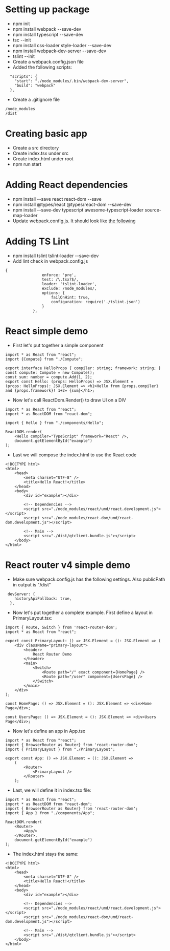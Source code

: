 # Setting up package
-  npm init
-  npm install webpack --save-dev
-  npm install typescript --save-dev
-  tsc --init
-  npm install css-loader style-loader --save-dev 
-  npm install webpack-dev-server --save-dev
-  tslint --init
-  Create a webpack.config.json file
-  Added the following scripts:
```
  "scripts": {
    "start": "./node_modules/.bin/webpack-dev-server",
    "build": "webpack"
  },
  ```

- Create a .gitignore file
```
/node_modules
/dist
```

# Creating basic app
- Create a src directory
- Create index.tsx under src
- Create index.html under root
- npm run start

# Adding React dependencies
- npm install --save react react-dom --save
- npm install  @types/react @types/react-dom --save-dev
- npm install --save-dev typescript awesome-typescript-loader source-map-loader
- Update webpack.config.js. It should look like [the following](https://www.typescriptlang.org/docs/handbook/react-&-webpack.html)

# Adding TS Lint
- npm install tslint tslint-loader --save-dev
- Add lint check in webpack.config.js
```
{
                enforce: 'pre',
                test: /\.tsx?$/,
                loader: 'tslint-loader',
                exclude: /node_modules/,
                options: {
                    failOnHint: true,
                    configuration: require('./tslint.json')
                }
            },
```

# React simple demo
- First let's put together a simple component
```
import * as React from "react";
import {Compute} from "./Compute";

export interface HelloProps { compiler: string; framework: string; }
const compute: Compute = new Compute();
const sum: number = compute.Add(1, 2);
export const Hello: (props: HelloProps) => JSX.Element = 
(props: HelloProps): JSX.Element => <h1>Hello from {props.compiler} and {props.framework}! 1+2= {sum}</h1>;
```

- Now let's call ReactDom.Render() to draw UI on a DIV
```
import * as React from "react";
import * as ReactDOM from "react-dom";

import { Hello } from "./components/Hello";

ReactDOM.render(
    <Hello compiler="TypeScript" framework="React" />,
    document.getElementById("example")
);
```

- Last we will compose the index.html to use the React code
```
<!DOCTYPE html>
<html>
    <head>
        <meta charset="UTF-8" />
        <title>Hello React!</title>
    </head>
    <body>
        <div id="example"></div>

        <!-- Dependencies -->
        <script src="./node_modules/react/umd/react.development.js"></script>
        <script src="./node_modules/react-dom/umd/react-dom.development.js"></script>

        <!-- Main -->
        <script src="./dist/qtclient.bundle.js"></script>
    </body>
</html>
```

# React router v4 simple demo
- Make sure webpack.config.js has the following settings. Also publicPath in output is "/dist"
```
 devServer: {
    historyApiFallback: true,
  },
```
- Now let's put together a complete example. First define a layout in PrimaryLayout.tsx:
```
import { Route, Switch } from 'react-router-dom';
import * as React from "react";

export const PrimaryLayout: () => JSX.Element = (): JSX.Element => (
    <div className="primary-layout">
        <header>
            React Router Demo
        </header>
        <main>
            <Switch>
                <Route path="/" exact component={HomePage} />
                <Route path="/user" component={UsersPage} />
            </Switch>
        </main>
    </div>
);

const HomePage: () => JSX.Element = (): JSX.Element => <div>Home Page</div>;

const UsersPage: () => JSX.Element = (): JSX.Element => <div>Users Page</div>;
```
- Now let's define an app in App.tsx
```
import * as React from "react";
import { BrowserRouter as Router} from 'react-router-dom';
import { PrimaryLayout } from "./PrimaryLayout";

export const App: () => JSX.Element = (): JSX.Element =>
    (
        <Router>
            <PrimaryLayout />
        </Router>
    );
```
- Last, we will define it in index.tsx file:
```
import * as React from "react";
import * as ReactDOM from "react-dom";
import { BrowserRouter as Router} from 'react-router-dom';
import { App } from "./components/App";

ReactDOM.render(
    <Router>
        <App/>
    </Router>,
    document.getElementById("example")
);
```
- The index.html stays the same:
```
<!DOCTYPE html>
<html>
    <head>
        <meta charset="UTF-8" />
        <title>Hello React!</title>
    </head>
    <body>
        <div id="example"></div>

        <!-- Dependencies -->
        <script src="./node_modules/react/umd/react.development.js"></script>
        <script src="./node_modules/react-dom/umd/react-dom.development.js"></script>

        <!-- Main -->
        <script src="./dist/qtclient.bundle.js"></script>
    </body>
</html>
```






